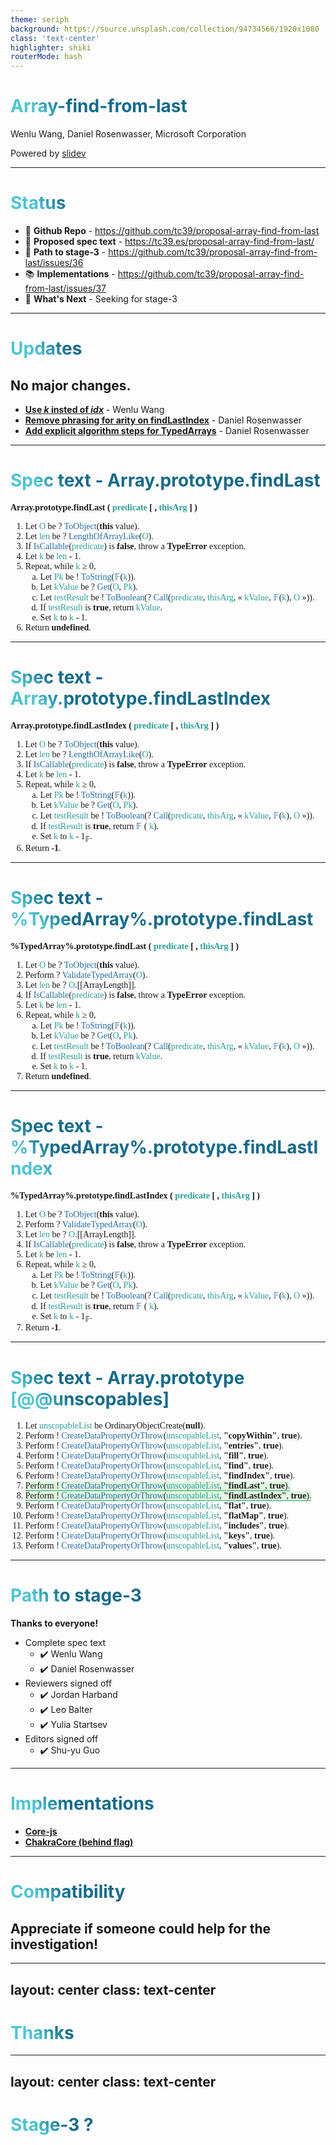 ```yaml
---
theme: seriph
background: https://source.unsplash.com/collection/94734566/1920x1080
class: 'text-center'
highlighter: shiki
routerMode: hash
---
```


# Array-find-from-last

Wenlu Wang, Daniel Rosenwasser, Microsoft Corporation

<div class="abs-br m-6 flex gap-2">
  <span class=".text-sm">
    Powered by <a href="https://github.com/slidevjs/slidev">slidev</a>
  </span>
</div>

---

# Status

- 🔨 **Github Repo** - https://github.com/tc39/proposal-array-find-from-last
- 📝 **Proposed spec text** - https://tc39.es/proposal-array-find-from-last/
- 🧑 **Path to stage-3** - https://github.com/tc39/proposal-array-find-from-last/issues/36
- 📚 **Implementations** - https://github.com/tc39/proposal-array-find-from-last/issues/37
- 👀 **What's Next** - Seeking for stage-3

---

# Updates

## No major changes.

- [**Use _k_ insted of _idx_**](https://github.com/tc39/proposal-array-find-from-last/pull/38) - Wenlu Wang
- [**Remove phrasing for arity on findLastIndex**](https://github.com/tc39/proposal-array-find-from-last/pull/39) - Daniel Rosenwasser
- [**Add explicit algorithm steps for TypedArrays**](https://github.com/tc39/proposal-array-find-from-last/pull/45) - Daniel Rosenwasser

---

# Spec text - Array.prototype.findLast

<div class="spec">
  <p class="h1">
    <b>
      Array.prototype.findLast ( <span class="var">predicate</span> [ , <span class="var">thisArg</span> ] )
    </b>
  </p>
  <ol>
    <li>
      Let <span class="var">O</span> be ? <span class="xref">ToObject</span>(<span class="val">this</span> value).
    </li>
    <li>
      Let <span class="var">len</span> be ? <span class="xref">LengthOfArrayLike</span>(<span class="var">O</span>).
    </li>
    <li>
      If <span class="xref">IsCallable</span>(<span class="var">predicate</span>) is <span class="val">false</span>, throw a <span class="val">TypeError</span> exception.
    </li>
    <li>
      Let <span class="var">k</span> be <span class="var">len</span> - 1.
    </li>
    <li>
      <span>Repeat, while <span class="var">k</span> ≥ 0</span>,
      <ol class="sublist">
        <li>
          Let <span class="var">Pk</span> be ! <span class="xref">ToString</span>(<span class="xref">𝔽</span>(<span class="var">k</span>)).
        </li>
        <li>
          Let <span class="var">kValue</span> be ? <span class="xref">Get</span>(<span class="var">O</span>, <span class="var">Pk</span>).
        </li>
        <li>
          Let <span class="var">testResult</span> be ! <span class="xref">ToBoolean</span>(? <span class="xref">Call</span>(<span class="var">predicate</span>, <span class="var">thisArg</span>, « <span class="var">kValue</span>, <span class="xref">𝔽</span>(<span class="var">k</span>), <span class="var">O</span> »)).
        </li>
        <li>
          If <span class="var">testResult</span> is <span class="val">true</span>, return <span class="var">kValue</span>.
        </li>
        <li>
          Set <span class="var">k</span> to <span class="var">k</span> - <span>1</span>.
        </li>
      </ol>
    </li>
    <li>
      Return <span class="val">undefined</span>.
    </li>
  </ol>
</div>

<style>

.spec {
  font-family: Cambria, Palatino Linotype, Palatino, Liberation Serif, serif;
}

.var {
  color: #2aa198;
  transition: background-color 0.25s ease;
}

.xref {
  color: #206ca7;
  text-decoration: none;
}

.val {
      font-weight: bold;
}

.sublist {
  list-style-type: lower-alpha;
}

</style>

---

# Spec text - Array.prototype.findLastIndex

<div class="spec">
  <p class="h1">
    <b>
      Array.prototype.findLastIndex ( <span class="var">predicate</span> [ , <span class="var">thisArg</span> ] )
    </b>
  </p>
  <ol>
    <li>
      Let <span class="var">O</span> be ? <span class="xref">ToObject</span>(<span class="val">this</span> value).
    </li>
    <li>
      Let <span class="var">len</span> be ? <span class="xref">LengthOfArrayLike</span>(<span class="var">O</span>).
    </li>
    <li>
      If <span class="xref">IsCallable</span>(<span class="var">predicate</span>) is <span class="val">false</span>, throw a <span class="val">TypeError</span> exception.
    </li>
    <li>
      Let <span class="var">k</span> be <span class="var">len</span> - 1.
    </li>
    <li>
      <span>Repeat, while <span class="var">k</span> ≥ 0</span>,
      <ol class="sublist">
        <li>
          Let <span class="var">Pk</span> be ! <span class="xref">ToString</span>(<span class="xref">𝔽</span>(<span class="var">k</span>)).
        </li>
        <li>
          Let <span class="var">kValue</span> be ? <span class="xref">Get</span>(<span class="var">O</span>, <span class="var">Pk</span>).
        </li>
        <li>
          Let <span class="var">testResult</span> be ! <span class="xref">ToBoolean</span>(? <span class="xref">Call</span>(<span class="var">predicate</span>, <span class="var">thisArg</span>, « <span class="var">kValue</span>, <span class="xref">𝔽</span>(<span class="var">k</span>), <span class="var">O</span> »)).
        </li>
        <li>
          If <span class="var">testResult</span> is <span class="val">true</span>, return <span class="xref">𝔽</span> ( <span class="var">k</span>).
        </li>
        <li>
          Set <span class="var">k</span> to <span class="var">k</span> - <span>1</span><span class="sub">𝔽</span>.
        </li>
      </ol>
    </li>
    <li>
      Return <span class="val">-1</span>.
    </li>
  </ol>
</div>

<style>

.spec {
  font-family: Cambria, Palatino Linotype, Palatino, Liberation Serif, serif;
}

.var {
  color: #2aa198;
  transition: background-color 0.25s ease;
}

.xref {
  color: #206ca7;
  text-decoration: none;
}

.val {
  font-weight: bold;
}

.sublist {
  list-style-type: lower-alpha;
}

.sub {
  vertical-align: sub;
  font-size: smaller;
}

</style>

---

# Spec text - %TypedArray%.prototype.findLast

<div class="spec">
  <p class="h1">
    <b>
      %TypedArray%.prototype.findLast ( <span class="var">predicate</span> [ , <span class="var">thisArg</span> ] )
    </b>
  </p>
  <ol>
    <li>
      Let <span class="var">O</span> be ? <span class="xref">ToObject</span>(<span class="val">this</span> value).
    </li>
    <li>
      Perform ? <span class="xref">ValidateTypedArray</span>(<span class="var">O</span>).
    </li>
    <li>
      Let <span class="var">len</span> be ? <span class="var">O</span>.[[ArrayLength]].
    </li>
    <li>
      If <span class="xref">IsCallable</span>(<span class="var">predicate</span>) is <span class="val">false</span>, throw a <span class="val">TypeError</span> exception.
    </li>
    <li>
      Let <span class="var">k</span> be <span class="var">len</span> - 1.
    </li>
    <li>
      <span>Repeat, while <span class="var">k</span> ≥ 0</span>,
      <ol class="sublist">
        <li>
          Let <span class="var">Pk</span> be ! <span class="xref">ToString</span>(<span class="xref">𝔽</span>(<span class="var">k</span>)).
        </li>
        <li>
          Let <span class="var">kValue</span> be ? <span class="xref">Get</span>(<span class="var">O</span>, <span class="var">Pk</span>).
        </li>
        <li>
          Let <span class="var">testResult</span> be ! <span class="xref">ToBoolean</span>(? <span class="xref">Call</span>(<span class="var">predicate</span>, <span class="var">thisArg</span>, « <span class="var">kValue</span>, <span class="xref">𝔽</span>(<span class="var">k</span>), <span class="var">O</span> »)).
        </li>
        <li>
          If <span class="var">testResult</span> is <span class="val">true</span>, return <span class="var">kValue</span>.
        </li>
        <li>
          Set <span class="var">k</span> to <span class="var">k</span> - <span>1</span>.
        </li>
      </ol>
    </li>
    <li>
      Return <span class="val">undefined</span>.
    </li>
  </ol>
</div>

<style>

.spec {
  font-family: Cambria, Palatino Linotype, Palatino, Liberation Serif, serif;
}

.var {
  color: #2aa198;
  transition: background-color 0.25s ease;
}

.xref {
  color: #206ca7;
  text-decoration: none;
}

.val {
  font-weight: bold;
}

.sublist {
  list-style-type: lower-alpha;
}

</style>

---

# Spec text - %TypedArray%.prototype.findLastIndex

<div class="spec">
  <p class="h1">
    <b>
      %TypedArray%.prototype.findLastIndex ( <span class="var">predicate</span> [ , <span class="var">thisArg</span> ] )
    </b>
  </p>
  <ol>
    <li>
      Let <span class="var">O</span> be ? <span class="xref">ToObject</span>(<span class="val">this</span> value).
    </li>
    <li>
      Perform ? <span class="xref">ValidateTypedArray</span>(<span class="var">O</span>).
    </li>
    <li>
      Let <span class="var">len</span> be ? <span class="var">O</span>.[[ArrayLength]].
    </li>
    <li>
      If <span class="xref">IsCallable</span>(<span class="var">predicate</span>) is <span class="val">false</span>, throw a <span class="val">TypeError</span> exception.
    </li>
    <li>
      Let <span class="var">k</span> be <span class="var">len</span> - 1.
    </li>
    <li>
      <span>Repeat, while <span class="var">k</span> ≥ 0</span>,
      <ol class="sublist">
        <li>
          Let <span class="var">Pk</span> be ! <span class="xref">ToString</span>(<span class="xref">𝔽</span>(<span class="var">k</span>)).
        </li>
        <li>
          Let <span class="var">kValue</span> be ? <span class="xref">Get</span>(<span class="var">O</span>, <span class="var">Pk</span>).
        </li>
        <li>
          Let <span class="var">testResult</span> be ! <span class="xref">ToBoolean</span>(? <span class="xref">Call</span>(<span class="var">predicate</span>, <span class="var">thisArg</span>, « <span class="var">kValue</span>, <span class="xref">𝔽</span>(<span class="var">k</span>), <span class="var">O</span> »)).
        </li>
        <li>
          If <span class="var">testResult</span> is <span class="val">true</span>, return <span class="xref">𝔽</span> ( <span class="var">k</span>).
        </li>
        <li>
          Set <span class="var">k</span> to <span class="var">k</span> - <span>1</span><span class="sub">𝔽</span>.
        </li>
      </ol>
    </li>
    <li>
      Return <span class="val">-1</span>.
    </li>
  </ol>
</div>

<style>

.spec {
  font-family: Cambria, Palatino Linotype, Palatino, Liberation Serif, serif;
}

.var {
  color: #2aa198;
  transition: background-color 0.25s ease;
}

.xref {
  color: #206ca7;
  text-decoration: none;
}

.val {
  font-weight: bold;
}

.sublist {
  list-style-type: lower-alpha;
}

.sub {
  vertical-align: sub;
  font-size: smaller;
}

</style>

---

# Spec text - Array.prototype [@@unscopables]

<div class="spec">
  <ol>
    <li>
      Let <span class="var">unscopableList</span> be OrdinaryObjectCreate(<span class="val">null</span>).
    </li>
    <li>
      Perform ! <span class="xref">CreateDataPropertyOrThrow</span>(<span class="var">unscopableList</span>, <span class="val">"copyWithin"</span>, <span class="val">true</span>).
    </li>
    <li>
      Perform ! <span class="xref">CreateDataPropertyOrThrow</span>(<span class="var">unscopableList</span>, <span class="val">"entries"</span>, <span class="val">true</span>).
    </li>
    <li>
      Perform ! <span class="xref">CreateDataPropertyOrThrow</span>(<span class="var">unscopableList</span>, <span class="val">"fill"</span>, <span class="val">true</span>).
    </li>
    <li>
      Perform ! <span class="xref">CreateDataPropertyOrThrow</span>(<span class="var">unscopableList</span>, <span class="val">"find"</span>, <span class="val">true</span>).
    </li>
    <li>
      Perform ! <span class="xref">CreateDataPropertyOrThrow</span>(<span class="var">unscopableList</span>, <span class="val">"findIndex"</span>, <span class="val">true</span>).
    </li>
    <li>
      <span class="ins">
        Perform ! <span class="xref">CreateDataPropertyOrThrow</span>(<span class="var">unscopableList</span>, <span class="val">"findLast"</span>, <span class="val">true</span>).
      </span>
    </li>
    <li>
      <span class="ins">
        Perform ! <span class="xref">CreateDataPropertyOrThrow</span>(<span class="var">unscopableList</span>, <span class="val">"findLastIndex"</span>, <span class="val">true</span>).
      </span>
    </li>
    <li>
      Perform ! <span class="xref">CreateDataPropertyOrThrow</span>(<span class="var">unscopableList</span>, <span class="val">"flat"</span>, <span class="val">true</span>).
    </li>
    <li>
      Perform ! <span class="xref">CreateDataPropertyOrThrow</span>(<span class="var">unscopableList</span>, <span class="val">"flatMap"</span>, <span class="val">true</span>).
    </li>
    <li>
      Perform ! <span class="xref">CreateDataPropertyOrThrow</span>(<span class="var">unscopableList</span>, <span class="val">"includes"</span>, <span class="val">true</span>).
    </li>
    <li>
      Perform ! <span class="xref">CreateDataPropertyOrThrow</span>(<span class="var">unscopableList</span>, <span class="val">"keys"</span>, <span class="val">true</span>).
    </li>
    <li>
      Perform ! <span class="xref">CreateDataPropertyOrThrow</span>(<span class="var">unscopableList</span>, <span class="val">"values"</span>, <span class="val">true</span>).
    </li>
  </ol>
</div>

<style>

.spec {
  font-family: Cambria, Palatino Linotype, Palatino, Liberation Serif, serif;
}

.var {
  color: #2aa198;
  transition: background-color 0.25s ease;
}

.xref {
  color: #206ca7;
  text-decoration: none;
}

.val {
  font-weight: bold;
}

.sublist {
  list-style-type: lower-alpha;
}

.sub {
  vertical-align: sub;
  font-size: smaller;
}

.ins {
  background-color: #e0f8e0;
  text-decoration: none;
  border-bottom: 1px solid #396;
}

</style>

---

# Path to stage-3

**Thanks to everyone!**

- Complete spec text
  - ✔️ Wenlu Wang
  - ✔️ Daniel Rosenwasser
- Reviewers signed off
  - ✔️ Jordan Harband
  - ✔️ Leo Balter 
  - ✔️ Yulia Startsev
- Editors signed off
  - ✔️ Shu-yu Guo

---

# Implementations

- [**Core-js**](https://github.com/zloirock/core-js/blob/master/CHANGELOG.md#3100---20210331) 
- [**ChakraCore (behind flag)**](https://github.com/chakra-core/ChakraCore/pull/6653)

---

# Compatibility

## Appreciate if someone could help for the investigation!

---
layout: center
class: text-center
---

# Thanks

---
layout: center
class: text-center
---

# Stage-3 ?

<style>
h1 {
  background-color: #2B90B6;
  background-image: linear-gradient(45deg, #4EC5D4 10%, #146b8c 20%);
  background-size: 100%;
  -webkit-background-clip: text;
  -moz-background-clip: text;
  -webkit-text-fill-color: transparent; 
  -moz-text-fill-color: transparent;
}
</style>
